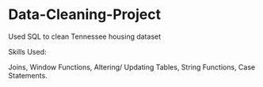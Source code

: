 # Data-Cleaning-Project
Used SQL to clean Tennessee housing dataset 

Skills Used: 

Joins, Window Functions, Altering/ Updating Tables, String Functions, Case Statements.
